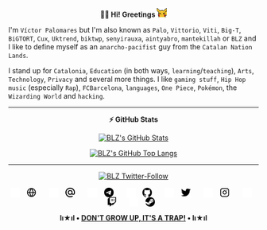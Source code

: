 <p align="center"><b>👋🏼 Hi! Greetings </b><img src="./img/pikachu_wave.gif" width="20"/></p>

I'm `Víctor Palomares` but I'm also known as `Palo`, `Vittorio`, `Viti`, `Big-T`, `BiGTORT`, `Cux`, `Uktrend`, `biktwp`, `senyirauxa`, `aintyabro`, `mantekillah` or `BLZ` and I like to define myself as an `anarcho-pacifist` guy from the `Catalan Nation Lands`.
  
I stand up for `Catalonia`, `Education` (in both ways, `learning`/`teaching`), `Arts`, `Technology`, `Privacy` and several more things. I like `gaming stuff`, `Hip Hop music` (especially `Rap`), `FCBarcelona`, `languages`, `One Piece`, `Pokémon`, the `Wizarding World` and `hacking`.

---
<div align="center">
  
**⚡ GitHub Stats**
  
[![BLZ's GitHub Stats](https://github-readme-stats.vercel.app/api?username=mantekillah&hide=stars,prs,issues,contribs&show_icons=true&hide_border=false&title_color=00ff00&icon_color=f1e05a&bg_color=000000&text_color=ffffff&border_color=00ff00&cache_seconds=1800&custom_title=GitHub+Commits+by+BLZ▼+lı★ıl+•+BLZ's+GitHub+user+rank&disable_animations=boolean)](https://github.com/mantekillah)

[![BLZ's GitHub Top Langs](https://github-readme-stats.vercel.app/api/top-langs/?username=mantekillah&langs_count=10&layout=compact&title_color=ffffff&text_color=00ff00&bg_color=000000&hide_border=false&border_color=00ff00&custom_title=BLZ+•+lı★ıl+•+Most+Used+Languages&disable_animations=boolean)](https://github.com/mantekillah)

---
<div align="center">  
  
[![BLZ Twitter-Follow](https://img.shields.io/twitter/follow/aintyabro?color=1DA1F2&label=Segueix-me%20%E2%80%A2%20%40aintyabro&logo=Twitter&logoColor=1DA1F2&style=for-the-badge)](ttps://twitter.com/intent/follow?original_referer=https%3A%2F%2Fgithub.com%2Faintyabro&screen_name=aintyabro)
  
[<img align="center" alt="BLZ website" width="19px" src="./img/globe-dark.png" style="padding-right:10px;" />](https://mantekillah.github.io/palo#gh-dark-mode-only)
[<img align="center" alt="BLZ website" width="19px" src="./img/globe-light.png" style="padding-right:10px;" />](https://mantekillah.github.io/palo#gh-light-mode-only)
&nbsp;&nbsp;
[<img align="center" alt="BLZ mail" width="19px" src="./img/mail-dark.png" style="padding-right:10px;" />](mailto://mantekillah@pm.me#gh-dark-mode-only)
[<img align="center" alt="BLZ mail" width="19px" src="./img/mail-light.png" style="padding-right:10px;" />](mailto://mantekillah@pm.me#gh-light-mode-only)
&nbsp;&nbsp;
[<img align="center" alt="BLZ Telegram" width="19px" src="./img/telegram-dark.png" style="padding-right:10px;" />](https://t.me/palo_senyirauxa#gh-dark-mode-only)
[<img align="center" alt="BLZ Telegram" width="19px" src="./img/telegram-light.png" style="padding-right:10px;" />](https://t.me/palo_senyirauxa#gh-light-mode-only)
&nbsp;&nbsp;
[<img align="center" alt="BLZ GitHub" width="19px" src="./img/github-dark.png" style="padding-right:10px;" />](https://github.com/mantekillah#gh-dark-mode-only)
[<img align="center" alt="BLZ GitHub" width="19px" src="./img/github-light.png" style="padding-right:10px;" />](https://github.com/mantekillah#gh-light-mode-only)
&nbsp;&nbsp;
[<img align="center" alt="BLZ Twitter" width="19px" src="./img/twitter-dark.png" style="padding-right:10px;" />](https://twitter.com/aintyabro#gh-dark-mode-only)
[<img align="center" alt="BLZ Twitter" width="19px" src="./img/twitter-light.png" style="padding-right:10px;" />](https://twitter.com/aintyabro#gh-light-mode-only)
&nbsp;&nbsp;
[<img align="center" alt="BLZ Instagram" width="19px" src="./img/instagram-dark.png" style="padding-right:10px;" />](https://instagram.com/blz.reborn#gh-dark-mode-only)
[<img align="center" alt="BLZ Instagram" width="19px" src="./img/instagram-light.png" style="padding-right:10px;" />](https://instagram.com/blz.reborn#gh-light-mode-only)
&nbsp;&nbsp;
[<img align="center" alt="BLZ Twitch" width="19px" src="./img/twitch-dark.png" style="padding-right:10px;" />](https://twitch.tv/mantekiller#gh-dark-mode-only)
[<img align="center" alt="BLZ Twitch" width="19px" src="./img/twitch-light.png" style="padding-right:10px;" />](https://twitch.tv/mantekiller#gh-light-mode-only)
&nbsp;&nbsp;
[<img align="center" alt="BLZ Steam" width="19px" src="./img/steam-dark.png" style="padding-right:10px;" />](https://steamcommunity.com/id/mantekillah#gh-dark-mode-only)
[<img align="center" alt="BLZ Steam" width="19px" src="./img/steam-light.png" style="padding-right:10px;" />](https://steamcommunity.com/id/mantekillah#gh-light-mode-only)

  **lı★ıl • <a href="https://www.youtube.com/watch?v=dQw4w9WgXcQ">DON'T GROW UP, IT'S A TRAP!</a> • lı★ıl**

</div>
